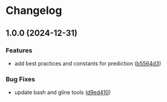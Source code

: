 # Changelog

## 1.0.0 (2024-12-31)


### Features

* add best practices and constants for prediction ([b5564d3](https://github.com/atinylittleshell/gsh/commit/b5564d3717b1d0441142c5ac848f4bc6f188cb10))


### Bug Fixes

* update bash and gline tools ([d9ed410](https://github.com/atinylittleshell/gsh/commit/d9ed410c3c385cbee6fc8999c5ddf7fe49b9b945))
